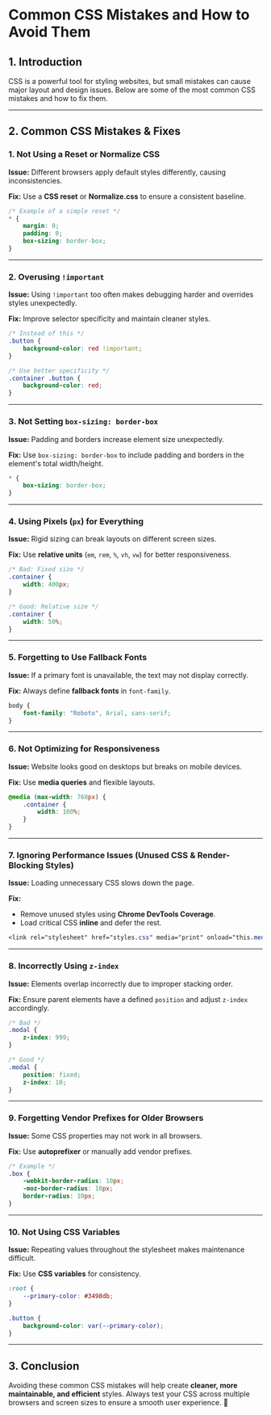 # **Common CSS Mistakes and How to Avoid Them**  

## **1. Introduction**  
CSS is a powerful tool for styling websites, but small mistakes can cause major layout and design issues. Below are some of the most common CSS mistakes and how to fix them.  

---

## **2. Common CSS Mistakes & Fixes**  

### **1. Not Using a Reset or Normalize CSS**  
**Issue:** Different browsers apply default styles differently, causing inconsistencies.  

**Fix:** Use a **CSS reset** or **Normalize.css** to ensure a consistent baseline.  
```css
/* Example of a simple reset */
* {
    margin: 0;
    padding: 0;
    box-sizing: border-box;
}
```

---

### **2. Overusing `!important`**  
**Issue:** Using `!important` too often makes debugging harder and overrides styles unexpectedly.  

**Fix:** Improve selector specificity and maintain cleaner styles.  
```css
/* Instead of this */
.button {
    background-color: red !important;
}

/* Use better specificity */
.container .button {
    background-color: red;
}
```

---

### **3. Not Setting `box-sizing: border-box`**  
**Issue:** Padding and borders increase element size unexpectedly.  

**Fix:** Use `box-sizing: border-box` to include padding and borders in the element's total width/height.  
```css
* {
    box-sizing: border-box;
}
```

---

### **4. Using Pixels (`px`) for Everything**  
**Issue:** Rigid sizing can break layouts on different screen sizes.  

**Fix:** Use **relative units** (`em`, `rem`, `%`, `vh`, `vw`) for better responsiveness.  
```css
/* Bad: Fixed size */
.container {
    width: 400px;
}

/* Good: Relative size */
.container {
    width: 50%;
}
```

---

### **5. Forgetting to Use Fallback Fonts**  
**Issue:** If a primary font is unavailable, the text may not display correctly.  

**Fix:** Always define **fallback fonts** in `font-family`.  
```css
body {
    font-family: "Roboto", Arial, sans-serif;
}
```

---

### **6. Not Optimizing for Responsiveness**  
**Issue:** Website looks good on desktops but breaks on mobile devices.  

**Fix:** Use **media queries** and flexible layouts.  
```css
@media (max-width: 768px) {
    .container {
        width: 100%;
    }
}
```

---

### **7. Ignoring Performance Issues (Unused CSS & Render-Blocking Styles)**  
**Issue:** Loading unnecessary CSS slows down the page.  

**Fix:**  
- Remove unused styles using **Chrome DevTools Coverage**.  
- Load critical CSS **inline** and defer the rest.  
```css
<link rel="stylesheet" href="styles.css" media="print" onload="this.media='all';">
```

---

### **8. Incorrectly Using `z-index`**  
**Issue:** Elements overlap incorrectly due to improper stacking order.  

**Fix:** Ensure parent elements have a defined `position` and adjust `z-index` accordingly.  
```css
/* Bad */
.modal {
    z-index: 999;
}

/* Good */
.modal {
    position: fixed;
    z-index: 10;
}
```

---

### **9. Forgetting Vendor Prefixes for Older Browsers**  
**Issue:** Some CSS properties may not work in all browsers.  

**Fix:** Use **autoprefixer** or manually add vendor prefixes.  
```css
/* Example */
.box {
    -webkit-border-radius: 10px;
    -moz-border-radius: 10px;
    border-radius: 10px;
}
```

---

### **10. Not Using CSS Variables**  
**Issue:** Repeating values throughout the stylesheet makes maintenance difficult.  

**Fix:** Use **CSS variables** for consistency.  
```css
:root {
    --primary-color: #3498db;
}

.button {
    background-color: var(--primary-color);
}
```

---

## **3. Conclusion**  
Avoiding these common CSS mistakes will help create **cleaner, more maintainable, and efficient** styles. Always test your CSS across multiple browsers and screen sizes to ensure a smooth user experience. 🚀